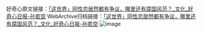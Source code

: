 好奇心原文链接：[「这世界」同性恋居然都有争议，哪里还有腐国风范？_文化_好奇心日报-孙若空](https://www.qdaily.com/articles/3235.html)
WebArchive归档链接：[「这世界」同性恋居然都有争议，哪里还有腐国风范？_文化_好奇心日报-孙若空](http://web.archive.org/web/20190623151744/https://www.qdaily.com/articles/3235.html)
![image](http://ww3.sinaimg.cn/large/007d5XDply1g3v6vgnfqej30u02q27wh)